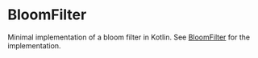 # BloomFilter

Minimal implementation of a bloom filter in Kotlin.
See [BloomFilter](./src/main/kotlin/BloomFilter.kt) for the implementation.
